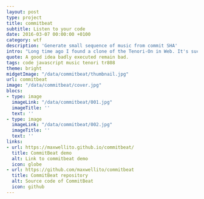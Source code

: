 ```yaml
---
layout: post
type: project
title: commitbeat
subtitle: Listen to your code
date: 2016-03-07 00:00:00 +0100
category: wtf
description: 'Generate small sequence of music from commit SHA'
intro: "Long time ago I found a clone of the Tenori-On in Web. It's such a nice tool to play and make melodies but I wanted to find a source to generate the combinaisons. Until I realised commit SHA are 'unlimited' and easy to access. From a hash, the program will extract a BPM, a melody pattern and list of sound to use between the Tenori and TR808. The result is a noize generator that even the worst techno club couldn't broadcast, this is the improvement to do."
quote: A good idea badly executed remain bad.
tags: code javascript music tenori tr808
theme: bright
midgetImage: "/data/commitbeat/thumbnail.jpg"
url: commitbeat
image: "/data/commitbeat/cover.jpg"
blocs:
- type: image
  imageLink: "/data/commitbeat/001.jpg"
  imageTitle: ''
  text: ''
- type: image
  imageLink: "/data/commitbeat/002.jpg"
  imageTitle: ''
  text: ''
links:
- url: https://maxwellito.github.io/commitbeat/
  title: CommitBeat demo
  alt: Link to commitbeat demo
  icon: globe
- url: https://github.com/maxwellito/commitbeat
  title: CommitBeat repository
  alt: Source code of CommitBeat
  icon: github
---
```

